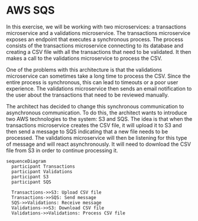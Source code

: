 # AWS SQS
In this exercise, we will be working with two microservices: a transactions microservice and a validations microservice.
The transactions microservice exposes an endpoint that executes a synchronous process. The process consists of the
transactions microservice connecting to its database and creating a CSV file with all the transactions that need to be
validated. It then makes a call to the validations microservice to process the CSV.

One of the problems with this architecture is that the validations microservice can sometimes take a long time to
process the CSV. Since the entire process is synchronous, this can lead to timeouts or a poor user experience. The
validations microservice then sends an email notification to the user about the transactions that need to be reviewed
manually.

The architect has decided to change this synchronous communication to asynchronous communication. To do this, the
architect wants to introduce two AWS technologies to the system: S3 and SQS. The idea is that when the transactions
microservice creates the CSV file, it will upload it to S3 and then send a message to SQS indicating that a new file
needs to be processed. The validations microservice will then be listening for this type of message and will react
asynchronously. It will need to download the CSV file from S3 in order to continue processing it.

```mermaid
sequenceDiagram
  participant Transactions
  participant Validations
  participant S3
  participant SQS

  Transactions->>S3: Upload CSV file
  Transactions->>SQS: Send message
  SQS->>Validations: Receive message
  Validations->>S3: Download CSV file
  Validations->>Validations: Process CSV file
```